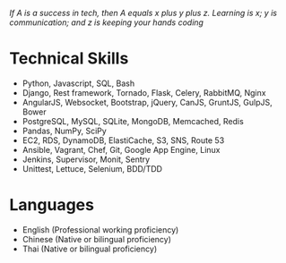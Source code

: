 *If A is a success in tech, then A equals x plus y plus z. Learning is x; y is communication; and z is keeping your hands coding*

Technical Skills
================

* Python, Javascript, SQL, Bash
* Django, Rest framework, Tornado, Flask, Celery, RabbitMQ, Nginx
* AngularJS, Websocket, Bootstrap, jQuery, CanJS, GruntJS, GulpJS, Bower
* PostgreSQL, MySQL, SQLite, MongoDB, Memcached, Redis
* Pandas, NumPy, SciPy
* EC2, RDS, DynamoDB, ElastiCache, S3, SNS, Route 53
* Ansible, Vagrant, Chef, Git, Google App Engine, Linux
* Jenkins, Supervisor, Monit, Sentry
* Unittest, Lettuce, Selenium, BDD/TDD

Languages
=========

* English (Professional working proficiency)
* Chinese (Native or bilingual proficiency)
* Thai (Native or bilingual proficiency)

